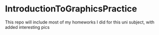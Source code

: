 # IntroductionToGraphicsPractice
This repo will include most of my homeworks I did for this uni subject, with added interesting pics

